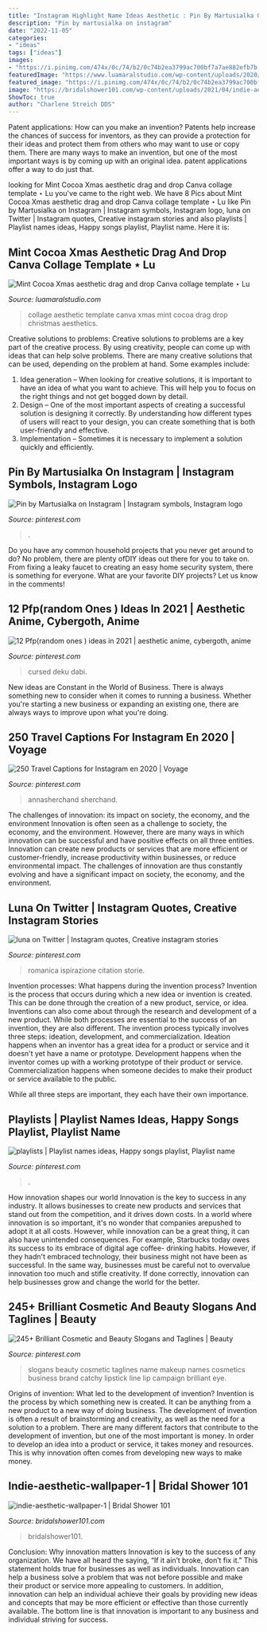 ```yaml
---
title: "Instagram Highlight Name Ideas Aesthetic : Pin By Martusialka On Instagram"
description: "Pin by martusialka on instagram"
date: "2022-11-05"
categories:
- "ideas"
tags: ["ideas"]
images:
- "https://i.pinimg.com/474x/0c/74/b2/0c74b2ea3799ac700bf7a7ae882efb7b.jpg"
featuredImage: "https://www.luamaralstudio.com/wp-content/uploads/2020/11/LASDS-Collage-005-333x500.png"
featured_image: "https://i.pinimg.com/474x/0c/74/b2/0c74b2ea3799ac700bf7a7ae882efb7b.jpg"
image: "https://bridalshower101.com/wp-content/uploads/2021/04/indie-aesthetic-wallpaper-1-576x1024.png"
ShowToc: true
author: "Charlene Streich DDS"
---
```



Patent applications: How can you make an invention?
Patents help increase the chances of success for inventors, as they can provide a protection for their ideas and protect them from others who may want to use or copy them. There are many ways to make an invention, but one of the most important ways is by coming up with an original idea. patent applications offer a way to do just that.

	

		
looking for Mint Cocoa Xmas aesthetic drag and drop Canva collage template ⋆ Lu you've came to the right web. We have 8 Pics about Mint Cocoa Xmas aesthetic drag and drop Canva collage template ⋆ Lu like Pin by Martusialka on Instagram | Instagram symbols, Instagram logo, luna on Twitter | Instagram quotes, Creative instagram stories and also playlists | Playlist names ideas, Happy songs playlist, Playlist name. Here it is:
		
    
## Mint Cocoa Xmas Aesthetic Drag And Drop Canva Collage Template ⋆ Lu

<img loading=lazy src="https://www.luamaralstudio.com/wp-content/uploads/2020/11/LASDS-Collage-005-333x500.png" onerror="this.onerror=null;this.src='https://tse2.mm.bing.net/th?id=OIP.f5CIR-3Agy3TZOJwutVYUgAAAA&amp;pid=15.1';" alt="Mint Cocoa Xmas aesthetic drag and drop Canva collage template ⋆ Lu">

_Source: luamaralstudio.com_

>collage aesthetic template canva xmas mint cocoa drag drop christmas aesthetics. 

	

Creative solutions to problems:
Creative solutions to problems are a key part of the creative process. By using creativity, people can come up with ideas that can help solve problems. There are many creative solutions that can be used, depending on the problem at hand. Some examples include:
1. Idea generation – When looking for creative solutions, it is important to have an idea of what you want to achieve. This will help you to focus on the right things and not get bogged down by detail.
2. Design – One of the most important aspects of creating a successful solution is designing it correctly. By understanding how different types of users will react to your design, you can create something that is both user-friendly and effective.
3. Implementation – Sometimes it is necessary to implement a solution quickly and efficiently.

    
## Pin By Martusialka On Instagram | Instagram Symbols, Instagram Logo

<img loading=lazy src="https://i.pinimg.com/736x/21/86/a1/2186a16c715c2427f557da110d078f9e.jpg" onerror="this.onerror=null;this.src='https://tse2.mm.bing.net/th?id=OIP.fihsD0Tb9qLBK-R0jVYlOAHaNK&amp;pid=15.1';" alt="Pin by Martusialka on Instagram | Instagram symbols, Instagram logo">

_Source: pinterest.com_

>. 

	

Do you have any common household projects that you never get around to do? No problem, there are plenty ofDIY ideas out there for you to take on. From fixing a leaky faucet to creating an easy home security system, there is something for everyone. What are your favorite DIY projects? Let us know in the comments!

    
## 12 Pfp(random Ones ) Ideas In 2021 | Aesthetic Anime, Cybergoth, Anime

<img loading=lazy src="https://i.pinimg.com/474x/0c/74/b2/0c74b2ea3799ac700bf7a7ae882efb7b.jpg" onerror="this.onerror=null;this.src='https://tse3.mm.bing.net/th?id=OIP.8K0tHY4sFTEBKWlVNi38JwAAAA&amp;pid=15.1';" alt="12 Pfp(random ones ) ideas in 2021 | aesthetic anime, cybergoth, anime">

_Source: pinterest.com_

>cursed deku dabi. 

	

New ideas are Constant in the World of Business. There is always something new to consider when it comes to running a business. Whether you're starting a new business or expanding an existing one, there are always ways to improve upon what you're doing. 

    
## 250 Travel Captions For Instagram En 2020 | Voyage

<img loading=lazy src="https://i.pinimg.com/originals/2d/3b/59/2d3b590b60275cbacc1dd7cce6db0cb1.png" onerror="this.onerror=null;this.src='https://tse2.mm.bing.net/th?id=OIP.82mm3-KgJo3p78cAwz-8wwHaLG&amp;pid=15.1';" alt="250 Travel Captions for Instagram en 2020 | Voyage">

_Source: pinterest.com_

>annasherchand sherchand. 

	

The challenges of innovation: its impact on society, the economy, and the environment
Innovation is often seen as a challenge to society, the economy, and the environment. However, there are many ways in which innovation can be successful and have positive effects on all three entities. Innovation can create new products or services that are more efficient or customer-friendly, increase productivity within businesses, or reduce environmental impact. The challenges of innovation are thus constantly evolving and have a significant impact on society, the economy, and the environment.

    
## Luna On Twitter | Instagram Quotes, Creative Instagram Stories

<img loading=lazy src="https://i.pinimg.com/736x/7f/84/76/7f8476d5b83da5630d0b464a6611dea3.jpg" onerror="this.onerror=null;this.src='https://tse4.mm.bing.net/th?id=OIP.W6xXpHpPs8XE0f4tkIiVcwHaMS&amp;pid=15.1';" alt="luna on Twitter | Instagram quotes, Creative instagram stories">

_Source: pinterest.com_

>romanica ispirazione citation storie. 

	

Invention processes: What happens during the invention process?
Invention is the process that occurs during which a new idea or invention is created. This can be done through the creation of a new product, service, or idea. Inventions can also come about through the research and development of a new product. While both processes are essential to the success of an invention, they are also different. 
The invention process typically involves three steps: ideation, development, and commercialization. Ideation happens when an inventor has a great idea for a product or service and it doesn't yet have a name or prototype. Development happens when the inventor comes up with a working prototype of their product or service. Commercialization happens when someone decides to make their product or service available to the public. 

While all three steps are important, they each have their own importance.

    
## Playlists | Playlist Names Ideas, Happy Songs Playlist, Playlist Name

<img loading=lazy src="https://i.pinimg.com/736x/00/4e/25/004e25dee744a5c63cc4221f61d4aafe.jpg" onerror="this.onerror=null;this.src='https://tse4.mm.bing.net/th?id=OIP.V8mkvb0-4SN7QMUm8VzYaAHaNK&amp;pid=15.1';" alt="playlists | Playlist names ideas, Happy songs playlist, Playlist name">

_Source: pinterest.com_

>. 

	

How innovation shapes our world
Innovation is the key to success in any industry. It allows businesses to create new products and services that stand out from the competition, and it drives down costs. In a world where innovation is so important, it's no wonder that companies arepushed to adopt it at all costs. However, while innovation can be a great thing, it can also have unintended consequences. For example, Starbucks today owes its success to its embrace of digital age coffee- drinking habits. However, if they hadn't embraced technology, their business might not have been as successful. In the same way, businesses must be careful not to overvalue innovation too much and stifle creativity. If done correctly, innovation can help businesses grow and change the world for the better.

    
## 245+ Brilliant Cosmetic And Beauty Slogans And Taglines | Beauty

<img loading=lazy src="https://i.pinimg.com/originals/a1/20/cf/a120cf49baacebe4bffb45c0795a680e.png" onerror="this.onerror=null;this.src='https://tse2.mm.bing.net/th?id=OIP.I7nSmYEVX1IWWxDT7ZGvNgHaLH&amp;pid=15.1';" alt="245+ Brilliant Cosmetic and Beauty Slogans and Taglines | Beauty">

_Source: pinterest.com_

>slogans beauty cosmetic taglines name makeup names cosmetics business brand catchy lipstick line lip campaign brilliant eye. 

	

Origins of invention: What led to the development of invention?
Invention is the process by which something new is created. It can be anything from a new product to a new way of doing business. The development of invention is often a result of brainstorming and creativity, as well as the need for a solution to a problem. There are many different factors that contribute to the development of invention, but one of the most important is money. In order to develop an idea into a product or service, it takes money and resources. This is why innovation often comes from developing new ways to make money.

    
## Indie-aesthetic-wallpaper-1 | Bridal Shower 101

<img loading=lazy src="https://bridalshower101.com/wp-content/uploads/2021/04/indie-aesthetic-wallpaper-1-576x1024.png" onerror="this.onerror=null;this.src='https://tse3.mm.bing.net/th?id=OIP.88FiiiogTF8M-6lfEgQj4AHaNK&amp;pid=15.1';" alt="indie-aesthetic-wallpaper-1 | Bridal Shower 101">

_Source: bridalshower101.com_

>bridalshower101. 

	

Conclusion: Why innovation matters
Innovation is key to the success of any organization. We have all heard the saying, “If it ain’t broke, don’t fix it.” This statement holds true for businesses as well as individuals. Innovation can help a business solve a problem that was not before possible and make their product or service more appealing to customers. In addition, innovation can help an individual achieve their goals by providing new ideas and concepts that may be more efficient or effective than those currently available. The bottom line is that innovation is important to any business and individual striving for success.

